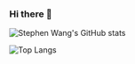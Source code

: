 ### Hi there 👋

![Stephen Wang's GitHub stats](https://github-readme-stats.vercel.app/api?username=stephenwang0317&show_icons=true&theme=tokyonight)

![Top Langs](https://github-readme-stats.vercel.app/api/top-langs/?username=stephenwang0317&layout=compact&exclude_repo=GLaDOS-checkin)

<!--
**stephenwang0317/stephenwang0317** is a ✨ _special_ ✨ repository because its `README.md` (this file) appears on your GitHub profile.

Here are some ideas to get you started:

- 🔭 I’m currently working on ...
- 🌱 I’m currently learning ...
- 👯 I’m looking to collaborate on ...
- 🤔 I’m looking for help with ...
- 💬 Ask me about ...
- 📫 How to reach me: ...
- 😄 Pronouns: ...
- ⚡ Fun fact: ...
-->
